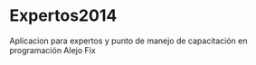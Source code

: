 # Expertos2014
Aplicacion para expertos y punto de manejo de capacitación en programación Alejo Fix
